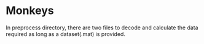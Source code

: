 # Monkeys
In preprocess directory, there are two files to decode and calculate the data required as long as a dataset(.mat) is provided.
